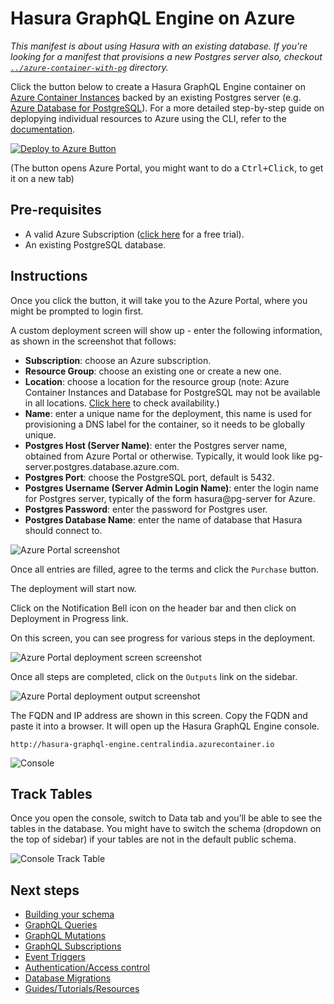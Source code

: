 # Hasura GraphQL Engine on Azure

_This manifest is about using Hasura with an existing database. If you're looking for a manifest that provisions a new Postgres server also, checkout [`../azure-container-with-pg`](../azure-container-with-pg) directory._

Click the button below to create a Hasura GraphQL Engine container on
[Azure Container
Instances](https://azure.microsoft.com/en-us/services/container-instances/)
backed by an existing Postgres server (e.g. [Azure Database for
PostgreSQL](https://azure.microsoft.com/en-us/services/postgresql/)).
For a more detailed step-by-step guide on deplopying individual
resources to Azure using the CLI, refer to the 
[documentation](https://docs.hasura.io/1.0/graphql/manual/guides/deployment/azure-container-instances-postgres.html).

[![Deploy to Azure Button](https://azuredeploy.net/deploybutton.png)](https://portal.azure.com/#create/Microsoft.Template/uri/https%3a%2f%2fraw.githubusercontent.com%2fhasura%2fgraphql-engine%2fmaster%2finstall-manifests%2fazure-container%2fazuredeploy.json)

(The button opens Azure Portal, you might want to do a <kbd>Ctrl+Click</kbd>, to get it on a new tab)

## Pre-requisites

- A valid Azure Subscription ([click
  here](https://azure.microsoft.com/en-us/free/) for a free trial).
- An existing PostgreSQL database.
  
## Instructions

Once you click the button, it will take you to the Azure Portal, where you might be
prompted to login first.

A custom deployment screen will show up - enter the following information, as shown in
the screenshot that follows:

- **Subscription**: choose an Azure subscription.
- **Resource Group**: choose an existing one or create a new one.
- **Location**: choose a location for the resource group (note: Azure Container
  Instances and Database for PostgreSQL may not be available in all locations.
  [Click
  here](https://azure.microsoft.com/en-us/global-infrastructure/services/?products=postgresql,container-instances&regions=all)
  to check availability.)
- **Name**: enter a unique name for the deployment, this name is used for
  provisioning a DNS label for the container, so it needs to be globally unique.
- **Postgres Host (Server Name)**: enter the Postgres server name, obtained from Azure Portal or otherwise. Typically, it would look like pg-server.postgres.database.azure.com.
- **Postgres Port**: choose the PostgreSQL port, default is 5432.
- **Postgres Username (Server Admin Login Name)**: enter the login name for Postgres server, typically of the form hasura@pg-server for Azure.
- **Postgres Password**: enter the password for Postgres user.
- **Postgres Database Name**: enter the name of database that Hasura should connect to.

![Azure Portal screenshot](https://storage.googleapis.com/graphql-engine-cdn.hasura.io/main-repo/img/azure_arm_aci_standalone_template.png)

Once all entries are filled, agree to the terms and click the `Purchase` button.

The deployment will start now.

Click on the Notification Bell icon on the header bar and then click on
Deployment in Progress link.

On this screen, you can see progress for various steps in the deployment.

![Azure Portal deployment screen
screenshot](https://storage.googleapis.com/graphql-engine-cdn.hasura.io/main-repo/img/azure_arm_aci_standalone_deploy_complete.png)

Once all steps are completed, click on the `Outputs` link on the sidebar.

![Azure Portal deployment output
screenshot](https://storage.googleapis.com/graphql-engine-cdn.hasura.io/main-repo/img/azure_arm_aci_deployment_output.png)

The FQDN and IP address are shown in this screen. Copy the FQDN and paste it into
a browser. It will open up the Hasura GraphQL Engine console.

```
http://hasura-graphql-engine.centralindia.azurecontainer.io
```

![Console](https://storage.googleapis.com/graphql-engine-cdn.hasura.io/main-repo/img/azure_arm_aci_console_graphiql.png)

## Track Tables

Once you open the console, switch to Data tab and you’ll be able to see the tables in the database. You might have to switch the schema (dropdown on the top of sidebar) if your tables are not in the default public schema.

![Console Track Table](https://storage.googleapis.com/graphql-engine-cdn.hasura.io/main-repo/img/console_track_tables.png)


## Next steps

- [Building your schema](https://docs.hasura.io/1.0/graphql/manual/schema/index.html)
- [GraphQL Queries](https://docs.hasura.io/1.0/graphql/manual/queries/index.html)
- [GraphQL Mutations](https://docs.hasura.io/1.0/graphql/manual/mutations/index.html)
- [GraphQL Subscriptions](https://docs.hasura.io/1.0/graphql/manual/subscriptions/index.html)
- [Event Triggers](https://docs.hasura.io/1.0/graphql/manual/event-triggers/index.html)
- [Authentication/Access control](https://docs.hasura.io/1.0/graphql/manual/auth/index.html)
- [Database Migrations](https://docs.hasura.io/1.0/graphql/manual/migrations/index.html)
- [Guides/Tutorials/Resources](https://docs.hasura.io/1.0/graphql/manual/guides/index.html)
